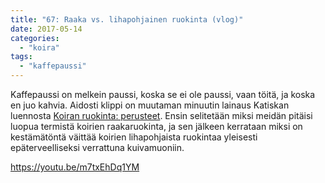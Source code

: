 ```yaml
---
title: "67: Raaka vs. lihapohjainen ruokinta (vlog)"
date: 2017-05-14
categories: 
  - "koira"
tags: 
  - "kaffepaussi"
---
```


Kaffepaussi on melkein paussi, koska se ei ole paussi, vaan töitä, ja koska en juo kahvia. Aidosti klippi on muutaman minuutin lainaus Katiskan luennosta [Koiran ruokinta: perusteet](https://www.katiska.eu/tieto/koirat/kurssit/koiran-ruokinta-perusteet/). Ensin selitetään miksi meidän pitäisi luopua termistä koirien raakaruokinta, ja sen jälkeen kerrataan miksi on kestämätöntä väittää koirien lihapohjaista ruokintaa yleisesti epäterveelliseksi verrattuna kuivamuoniin.

<!--more-->

https://youtu.be/m7txEhDq1YM
